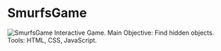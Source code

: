 # SmurfsGame
![SmurfsGame](https://user-images.githubusercontent.com/90852186/164994993-e0794736-5b2d-4990-b046-d0975fffeadc.png)
Interactive Game. 
Main Objective: Find hidden objects. 
Tools: HTML, CSS, JavaScript.
